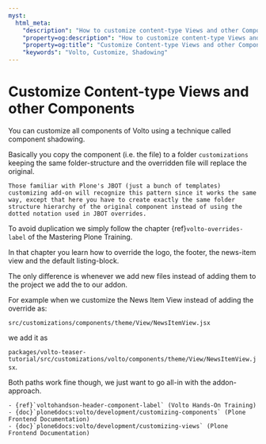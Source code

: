 ```yaml
---
myst:
  html_meta:
    "description": "How to customize content-type Views and other Components"
    "property=og:description": "How to customize content-type Views and other Components"
    "property=og:title": "Customize Content-type Views and other Components"
    "keywords": "Volto, Customize, Shadowing"
---
```


# Customize Content-type Views and other Components

You can customize all components of Volto using a technique called component shadowing.

Basically you copy the component (i.e. the file) to a folder `customizations` keeping the same folder-structure and the overridden file will replace the original.

```{tip}
Those familiar with Plone's JBOT (just a bunch of templates) customizing add-on will recognize this pattern since it works the same way, except that here you have to create exactly the same folder structure hierarchy of the original component instead of using the dotted notation used in JBOT overrides.
```

To avoid duplication we simply follow the chapter {ref}`volto-overrides-label` of the Mastering Plone Training.

In that chapter you learn how to override the logo, the footer, the news-item view and the default listing-block.

The only difference is whenever we add new files instead of adding them to the project we add the to our addon.

For example when we customize the News Item View instead of adding the override as:

`src/customizations/components/theme/View/NewsItemView.jsx`

we add it as

`packages/volto-teaser-tutorial/src/customizations/volto/components/theme/View/NewsItemView.jsx`.

Both paths work fine though, we just want to go all-in with the addon-approach.

```{seealso}
- {ref}`voltohandson-header-component-label` (Volto Hands-On Training)
- {doc}`plone6docs:volto/development/customizing-components` (Plone Frontend Documentation)
- {doc}`plone6docs:volto/development/customizing-views` (Plone Frontend Documentation)
```
